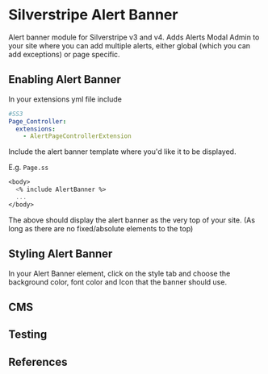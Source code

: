 # Silverstripe Alert Banner

Alert banner module for Silverstripe v3 and v4.
Adds Alerts Modal Admin to your site where you can add multiple alerts, either global (which you can add exceptions) or page specific.

## Enabling Alert Banner

In your extensions yml file include

```yml
#SS3
Page_Controller:
  extensions:
    - AlertPageControllerExtension

```

Include the alert banner template where you'd like it to be displayed.

E.g. `Page.ss`

```ss
<body>
  <% include AlertBanner %>
  ...
</body>
```

The above should display the alert banner as the very top of your site. (As long as there are no fixed/absolute elements to the top)

## Styling Alert Banner

In your Alert Banner element, click on the style tab and choose the background color, font color and Icon that the banner should use.

## CMS

## Testing

## References
